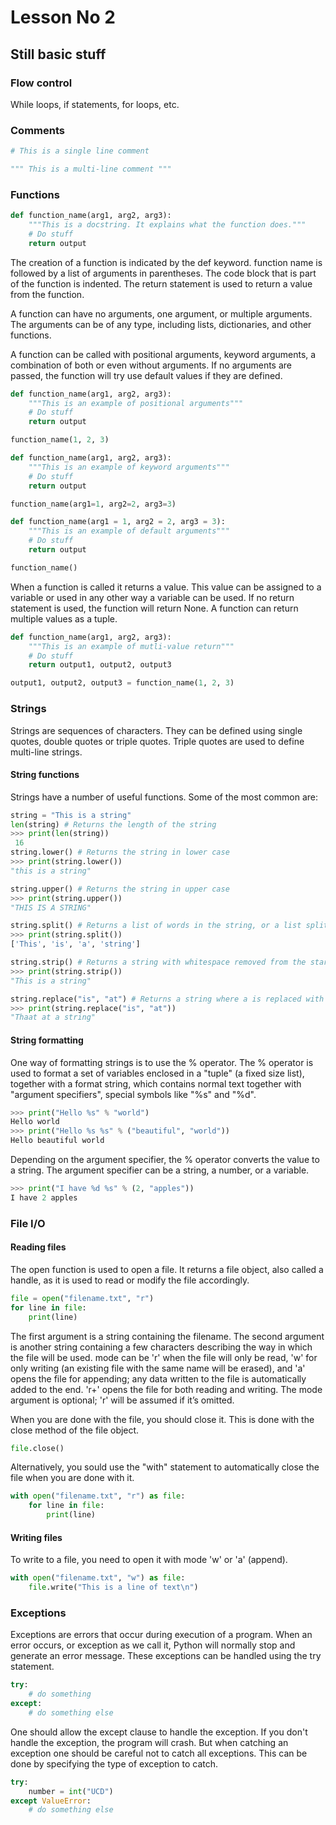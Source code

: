 # Lesson No 2

## Still basic stuff

### Flow control

While loops, if statements, for loops, etc.

### Comments

```python
# This is a single line comment
```

```python
""" This is a multi-line comment """
```

### Functions

```python
def function_name(arg1, arg2, arg3):
    """This is a docstring. It explains what the function does."""
    # Do stuff
    return output
```

The creation of a function is indicated by the def keyword. function name is followed by a list of arguments in parentheses. The code block that is part of the function is indented. The return statement is used to return a value from the function.

A function can have no arguments, one argument, or multiple arguments. The arguments can be of any type, including lists, dictionaries, and other functions.

A function can be called with positional arguments, keyword arguments, a combination of both or even without arguments.
If no arguments are passed, the function will try use  default values if they are defined.

```python
def function_name(arg1, arg2, arg3):
    """This is an example of positional arguments"""
    # Do stuff
    return output

function_name(1, 2, 3)

def function_name(arg1, arg2, arg3):
    """This is an example of keyword arguments"""
    # Do stuff
    return output

function_name(arg1=1, arg2=2, arg3=3)

def function_name(arg1 = 1, arg2 = 2, arg3 = 3):
    """This is an example of default arguments"""
    # Do stuff
    return output

function_name()
```

When a function is called it returns a value. This value can be assigned to a variable or used in any other way a variable can be used.
If no return statement is used, the function will return None.
A function can return multiple values as a tuple.

```python
def function_name(arg1, arg2, arg3):
    """This is an example of mutli-value return"""
    # Do stuff
    return output1, output2, output3

output1, output2, output3 = function_name(1, 2, 3)
```

### Strings

Strings are sequences of characters. They can be defined using single quotes, double quotes or triple quotes. Triple quotes are used to define multi-line strings.

#### String functions

Strings have a number of useful functions. Some of the most common are:

```python
string = "This is a string"
len(string) # Returns the length of the string
>>> print(len(string))
 16
string.lower() # Returns the string in lower case
>>> print(string.lower())
"this is a string"

string.upper() # Returns the string in upper case
>>> print(string.upper())
"THIS IS A STRING"

string.split() # Returns a list of words in the string, or a list split on a specific character.
>>> print(string.split())
['This', 'is', 'a', 'string']

string.strip() # Returns a string with whitespace removed from the start and end
>>> print(string.strip())
"This is a string"

string.replace("is", "at") # Returns a string where a is replaced with b.
>>> print(string.replace("is", "at"))
"Thaat at a string"
```

#### String formatting

One way of formatting strings is to use the % operator. The % operator is used to format a set of variables enclosed in a "tuple" (a fixed size list), together with a format string, which contains normal text together with "argument specifiers", special symbols like "%s" and "%d".

```python
>>> print("Hello %s" % "world")
Hello world
>>> print("Hello %s %s" % ("beautiful", "world"))
Hello beautiful world
```

Depending on the argument specifier, the % operator converts the value to a string. The argument specifier can be a string, a number, or a variable.

```python
>>> print("I have %d %s" % (2, "apples"))
I have 2 apples
```

### File I/O

#### Reading files

The open function is used to open a file. It returns a file object, also called a handle, as it is used to read or modify the file accordingly.

```python
file = open("filename.txt", "r")
for line in file:
    print(line)
```

The first argument is a string containing the filename. The second argument is another string containing a few characters describing the way in which the file will be used. mode can be 'r' when the file will only be read, 'w' for only writing (an existing file with the same name will be erased), and 'a' opens the file for appending; any data written to the file is automatically added to the end. 'r+' opens the file for both reading and writing. The mode argument is optional; 'r' will be assumed if it’s omitted.

When you are done with the file, you should close it. This is done with the close method of the file object.

```python
file.close()
```

Alternatively, you sould use the "with" statement to automatically close the file when you are done with it.

```python
with open("filename.txt", "r") as file:
    for line in file:
        print(line)
```

#### Writing files

To write to a file, you need to open it with mode 'w' or 'a' (append).

```python
with open("filename.txt", "w") as file:
    file.write("This is a line of text\n")
```

### Exceptions

Exceptions are errors that occur during execution of a program. When an error occurs, or exception as we call it, Python will normally stop and generate an error message. These exceptions can be handled using the try statement.

```python
try:
    # do something
except:
    # do something else
```

One should allow the except clause to handle the exception. If you don't handle the exception, the program will crash. But when catching an exception one should be careful not to catch all exceptions. This can be done by specifying the type of exception to catch.

```python
try:
    number = int("UCD")
except ValueError:
    # do something else
```
